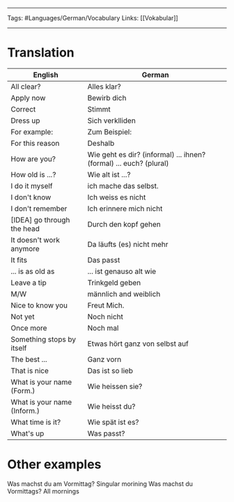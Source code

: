 ___
Tags: #Languages/German/Vocabulary 
Links: [[Vokabular]]
___
# Translation
English | German
------------ | ------------
All clear? | Alles klar?
Apply now | Bewirb dich
Correct | Stimmt
Dress up | Sich verklliden
For example: | Zum Beispiel:
For this reason | Deshalb
How are you? | Wie geht es dir? (informal) ... ihnen? (formal) ... euch? (plural)
How old is ...? | Wie alt ist ...?
I do it myself | ich mache das selbst.
I don't know | Ich weiss es nicht
I don't remember | Ich erinnere mich nicht
[IDEA] go through the head | Durch den kopf gehen
It doesn't work anymore | Da läufts (es) nicht mehr
It fits | Das passt
... is as old as | ... ist genauso alt wie
Leave a tip | Trinkgeld geben
M/W | männlich and weiblich
Nice to know you | Freut Mich.
Not yet | Noch nicht
Once more | Noch mal
Something stops by itself | Etwas hört  ganz von selbst auf
The best ... | Ganz vorn
That is nice | Das ist so lieb
What is your name (Form.) | Wie heissen sie?
What is your name (Inform.) | Wie heisst du?
What time is it? | Wie spät ist es?
What's up | Was passt?

# Other examples
Was machst du am Vormittag? Singular morining
Was machst du Vormittags? All mornings